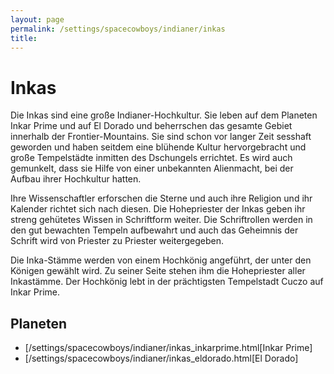 ```yaml
---
layout: page
permalink: /settings/spacecowboys/indianer/inkas
title: 
---
```


# Inkas

Die Inkas sind eine große Indianer-Hochkultur. Sie leben auf dem Planeten Inkar Prime und auf El Dorado und beherrschen das gesamte Gebiet innerhalb der Frontier-Mountains. Sie sind schon vor langer Zeit sesshaft geworden und haben seitdem eine blühende Kultur hervorgebracht und große Tempelstädte inmitten des Dschungels errichtet. Es wird auch gemunkelt, dass sie Hilfe von einer unbekannten Alienmacht, bei der Aufbau ihrer Hochkultur hatten.

Ihre Wissenschaftler erforschen die Sterne und auch ihre Religion und ihr Kalender richtet sich nach diesen. Die Hohepriester der Inkas geben ihr streng gehütetes Wissen in Schriftform weiter. Die Schriftrollen werden in den gut bewachten Tempeln aufbewahrt und auch das Geheimnis der Schrift wird von Priester zu Priester weitergegeben.

Die Inka-Stämme werden von einem Hochkönig angeführt, der unter den Königen gewählt wird. Zu seiner Seite stehen ihm die Hohepriester aller Inkastämme. Der Hochkönig lebt in der prächtigsten Tempelstadt Cuczo auf Inkar Prime.

## Planeten

- [/settings/spacecowboys/indianer/inkas_inkarprime.html[Inkar Prime]
- [/settings/spacecowboys/indianer/inkas_eldorado.html[El Dorado]

